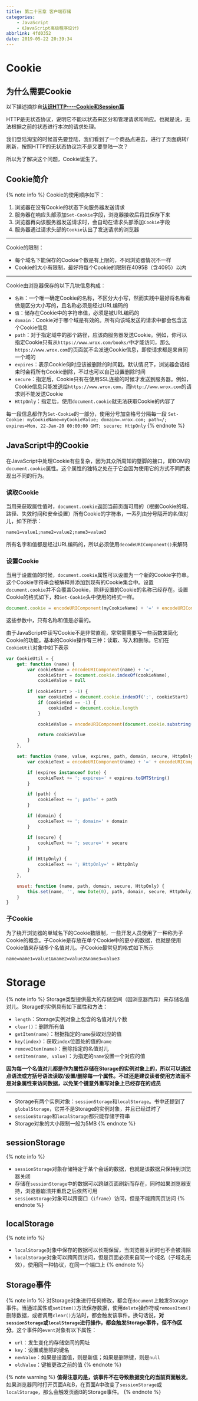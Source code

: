 ```yaml
---
title: 第二十三章 客户端存储
categories:
    - JavaScript
    - 《JavaScript高级程序设计》
abbrlink: 4fd0352
date: 2019-05-22 20:39:34
---
```


# Cookie

## 为什么需要Cookie

以下描述摘抄自[**认识HTTP----Cookie和Session篇**](https://zhuanlan.zhihu.com/p/27669892)

HTTP是无状态协议，说明它不能以状态来区分和管理请求和响应。也就是说，无法根据之前的状态进行本次的请求处理。

我们登陆淘宝的时候首先要登陆，我们看到了一个商品点进去，进行了页面跳转/刷新，按照HTTP的无状态协议岂不是又要登陆一次？

所以为了解决这个问题，Cookie诞生了。

## Cookie简介

{% note info %}
Cookie的使用顺序如下：
1. 浏览器在没有Cookie的状态下向服务器发送请求
2. 服务器在响应头部添加`Set-Cookie`字段，浏览器接收后将其保存下来
3. 浏览器再向该服务器发送请求时，会自动在请求头部添加`Cookie`字段
4. 服务器通过请求头部的`Cookie`认出了发送请求的浏览器

---
Cookie的限制：
- 每个域名下能保存的Cookie个数是有上限的，不同浏览器情况不一样
- Cookie的大小有限制，最好将每个Cookie的限制在4095B（含4095）以内

---
Cookie由浏览器保存的以下几块信息构成：
- `名称`：一个唯一确定Cookie的名称，不区分大小写，然而实践中最好将名称看做是区分大小写的，且名称必须是经过URL编码的
- `值`：储存在Cookie中的字符串值，必须是被URL编码的
- `domain`：Cookie对于哪个域是有效的。所有向该域发送的请求中都会包含这个Cookie信息
- `path`：对于指定域中的那个路径，应该向服务器发送Cookie。例如，你可以指定Cookie只有从`https://www.wrox.com/books/`中才能访问，那么`https://www.wrox.com`的页面就不会发送Cookie信息，即使请求都是来自同一个域的
- `expires`：表示Cookie何时应该被删除的时间戳。默认情况下，浏览器会话结束时会将所有Cookie删除，不过也可以自己设置删除时间
- `secure`：指定后，Cookie只有在使用SSL连接的时候才发送到服务器。例如，Cookie信息只能发送给`https://www.wrox.com`，而`http://www.wrox.com`的请求则不能发送Cookie
- `HttpOnly`：指定后，使用`document.cookie`就无法获取Cookie的内容了

每一段信息都作为`Set-Cookie`的一部分，使用分号加空格号分隔每一段
`Set-Cookie: myCookieName=myCookieValue; domain=.wrox.com; path=/; expires=Mon, 22-Jan-20 00:00:00 GMT; secure; HttpOnly`
{% endnote %}

## JavaScript中的Cookie

在JavaScript中处理Cookie有些复杂，因为其众所周知的蹩脚的接口，即BOM的`document.cookie`属性。这个属性的独特之处在于它会因为使用它的方式不同而表现出不同的行为。

### 读取Cookie

当用来获取属性值时，`document.cookie`返回当前页面可用的（根据Cookie的域、路径、失效时间和安全设置）所有Cookie的字符串，一系列由分号隔开的名值对儿，如下所示：

```md
name1=value1;name2=value2;name3=value3
```

所有名字和值都是经过URL编码的，所以必须使用`decodeURIComponent()`来解码

### 设置Cookie

当用于设置值的时候，`document.cookie`属性可以设置为一个新的Cookie字符串。这个Cookie字符串会被解释并添加到现有的Cookie集合中。设置`document.cookie`并不会覆盖Cookie，除非设置的Cookie的名称已经存在。设置Cookie的格式如下，和`Set-Cookie`头中使用的格式一样。

```js
document.cookie = encodeURIComponent(myCookieName) + '=' + encodeURIComponent(myCookieValue) + '; domain=.wrox.com; path=/; expires=Mon, 22-Jan-20 00:00:00 GMT; secure; HttpOnly'
```

这些参数中，只有名称和值是必需的。

由于JavaScript中读写Cookie不是非常直观，常常需需要写一些函数来简化Cookie的功能。基本的Cookie操作有三种：读取、写入和删除。它们在`CookieUtil`对象中如下表示

```js
var CookieUtil = {
    get: function (name) {
        var cookieName = encodeURIComponent(name) + '=',
            cookieStart = document.cookie.indexOf(cookieName),
            cookieValue = null
        
        if (cookieStart > -1) {
            var cookieEnd = document.cookie.indexOf(';', cookieStart)
            if (cookieEnd == -1) {
                cookieEnd = document.cookie.length
            }

            cookieValue = encodeURIComponent(document.cookie.substring(cookieStart + cookieName.length, cookieEnd))

            return cookieValue
        }
    },

    set: function (name, value, expires, path, domain, secure, HttpOnly) {
        var cookieText = encodeURIComponent(name) + '=' + encodeURIComponent(value)

        if (expires instanceof Date) {
            cookieText += '; expires=' + expires.toGMTString()
        }

        if (path) {
            cookieText += '; path=' + path
        }

        if (domain) {
            cookieText += '; domain=' + domain
        }

        if (secure) {
            cookieText += '; secure=' + secure
        }

        if (HttpOnly) {
            cookieText += '; HttpOnly=' + HttpOnly
        }
    },

    unset: function (name, path, domain, secure, HttpOnly) {
        this.set(name, '', new Date(0), path, domain, secure, HttpOnly)
    }
}
```

### 子Cookie

为了绕开浏览器的单域名下的Cookie数限制，一些开发人员使用了一种称为子Cookie的概念。子Cookie是存放在单个Cookie中的更小的数据，也就是使用Cookie值来存储多个名值对儿。子Cookie最常见的格式如下所示

```md
name=name1=value1&name2=value2&name3=value3
```

# Storage

{% note info %}
Storage类型提供最大的存储空间（因浏览器而异）来存储名值对儿。Storage的实例具有如下属性和方法：
- `length`：Storage实例对象上包含的名值对儿个数
- `clear()`：删除所有值
- `getItem(name)`：根据指定的`name`获取对应的值
- `key(index)`：获取`index`位置处的值的`name`
- `removeItem(name)`：删除指定的名值对儿
- `setItem(name, value)`：为指定的`name`设置一个对应的值

**因为每一个名值对儿都是作为属性存储在Storage的实例对象上的，所以可以通过点语法或方括号语法读取/设置/删除每一个属性。不过还是建议读者使用方法而不是对象属性来访问数据，以免某个键意外重写对象上已经存在的成员**

---
- Storage有两个实例对象：`sessionStorage`和`localStorage`。书中还提到了`globalStorage`，它并不是Storage的实例对象，并且已经过时了
- `sessionStorage`和`localStorage`都只能存储字符串
- Storage对象的大小限制一般为5MB
{% endnote %}

## sessionStorage

{% note info %}
- `sessionStorage`对象存储特定于某个会话的数据，也就是该数据只保持到浏览器关闭
- 存储在`sessionStorage`中的数据可以跨越页面刷新而存在，同时如果浏览器支持，浏览器崩溃并重启之后依然可用
- `sessionStorage`对象可以跨窗口（`iframe`）访问，但是不能跨网页访问
{% endnote %}

## localStorage

{% note info %}
- `localStorage`对象中保存的数据可以长期保留，当浏览器关闭时也不会被清除
- `localStorage`对象可以跨网页访问，但是页面必须来自同一个域名（子域名无效），使用同一种协议，在同一个端口上
{% endnote %}

## Storage事件

{% note info %}
对Storage对象进行任何修改，都会在`document`上触发Storage事件。当通过属性或`setItem()`方法保存数据，使用`delete`操作符或`removeItem()`删除数据，或者调用`clear()`方法时，都会触发该事件。换句话说，**对`sessionStorage`或`localStorage`进行操作，都会触发Storage事件，但不作区分**。这个事件的`event`对象有以下属性：
- `url`：发生变化的存储空间的网址
- `key`：设置或删除的键名
- `newValue`：如果是设置值，则是新值；如果是删除键，则是`null`
- `oldValue`：键被更改之前的值
{% endnote %}

{% note warning %}
**值得注意的是，该事件不在导致数据变化的当前页面触发**。如果浏览器同时打开页面A和B，在页面A中改变了`sessionStorage`或`localStorage`，那么会触发页面B的Storage事件。
{% endnote %}

<!-- # IndexedDB

这个完全没接触过，先偷个懒，暂时不整理了 -->
